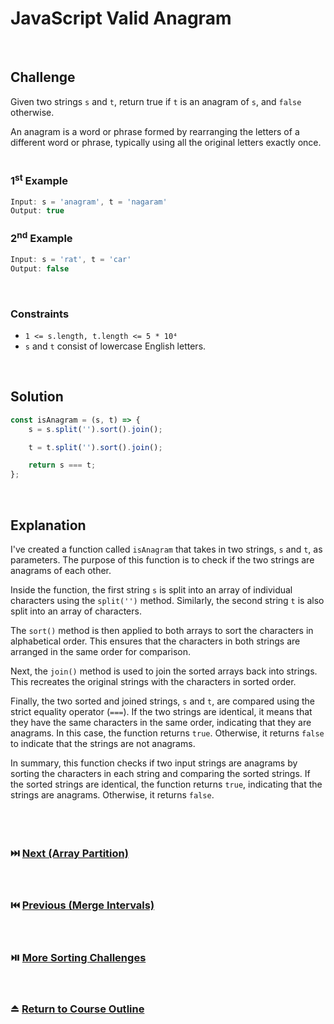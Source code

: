 # JavaScript Valid Anagram
<br/>

## Challenge
Given two strings `s` and `t`, return true if `t` is an anagram of `s`, and `false` otherwise.

An anagram is a word or phrase formed by rearranging the letters of a different word or phrase, typically using all the original letters exactly once.
<br/>
<br/>

### 1<sup>st</sup> Example

```JavaScript
Input: s = 'anagram', t = 'nagaram'
Output: true
```

### 2<sup>nd</sup> Example

```JavaScript
Input: s = 'rat', t = 'car'
Output: false
```

<br/>

### Constraints

- `1 <= s.length, t.length <= 5 * 10⁴`
- `s` and `t` consist of lowercase English letters.

<br/>

## Solution

```JavaScript
const isAnagram = (s, t) => {
    s = s.split('').sort().join();

    t = t.split('').sort().join();

    return s === t;
};
```

<br/>

## Explanation

I've created a function called `isAnagram` that takes in two strings, `s` and `t`, as parameters. The purpose of this function is to check if the two strings are anagrams of each other.
<br/>

Inside the function, the first string `s` is split into an array of individual characters using the `split('')` method. Similarly, the second string `t` is also split into an array of characters.
<br/>

The `sort()` method is then applied to both arrays to sort the characters in alphabetical order. This ensures that the characters in both strings are arranged in the same order for comparison.
<br/>

Next, the `join()` method is used to join the sorted arrays back into strings. This recreates the original strings with the characters in sorted order.
<br/>

Finally, the two sorted and joined strings, `s` and `t`, are compared using the strict equality operator (`===`). If the two strings are identical, it means that they have the same characters in the same order, indicating that they are anagrams. In this case, the function returns `true`. Otherwise, it returns `false` to indicate that the strings are not anagrams.
<br/>

In summary, this function checks if two input strings are anagrams by sorting the characters in each string and comparing the sorted strings. If the sorted strings are identical, the function returns `true`, indicating that the strings are anagrams. Otherwise, it returns `false`.
<br/>
<br/>
<br/>
<br/>

### :next_track_button: [Next (Array Partition)][Next]
<br/>

### :previous_track_button: [Previous (Merge Intervals)][Previous]
<br/>

### :play_or_pause_button: [More Sorting Challenges][More]
<br/>

### :eject_button: [Return to Course Outline][Return]
<br/>

[Next]: https://github.com/Superklok/JavaScriptSorting/blob/main/JavaScriptArrayPartition.md
[Previous]: https://github.com/Superklok/JavaScriptSorting/blob/main/JavaScriptMergeIntervals.md
[More]: https://github.com/Superklok/JavaScriptSorting
[Return]: https://github.com/Superklok/LearnJavaScript